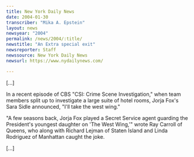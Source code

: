 ```yaml
---
title: New York Daily News
date: 2004-01-30
transcriber: "Mika A. Epstein"
layout: news
newsyear: "2004"
permalink: /news/2004/:title/
newstitle: "An Extra special exit"
newsreporter: Staff
newssource: New York Daily News
newsurl: https://www.nydailynews.com/

---
```


[...]

In a recent episode of CBS "CSI: Crime Scene Investigation," when team members split up to investigate a large suite of hotel rooms, Jorja Fox's Sara Sidle announced, "I'll take the west wing."

"A few seasons back, Jorja Fox played a Secret Service agent guarding the President's youngest daughter on 'The West Wing,'" wrote Ray Carroll of Queens, who along with Richard Lejman of Staten Island and Linda Rodriguez of Manhattan caught the joke.

[...]
